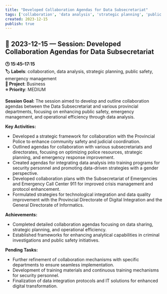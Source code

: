 ```yaml
---
title: "Developed Collaboration Agendas for Data Subsecretariat"
tags: ['collaboration', 'data analysis', 'strategic planning', 'public safety', 'emergency management']
created: 2023-12-15
publish: true
---
```


## 📅 2023-12-15 — Session: Developed Collaboration Agendas for Data Subsecretariat

**🕒 15:45–17:15**  
**🏷️ Labels**: collaboration, data analysis, strategic planning, public safety, emergency management  
**📂 Project**: Business  
**⭐ Priority**: MEDIUM  


**Session Goal:** The session aimed to develop and outline collaboration agendas between the Data Subsecretariat and various provincial departments, focusing on enhancing public safety, emergency management, and operational efficiency through data analysis.

**Key Activities:**
- Developed a strategic framework for collaboration with the Provincial Police to enhance community safety and judicial coordination.
- Outlined agendas for collaboration with various subsecretariats and directorates, focusing on optimizing police resources, strategic planning, and emergency response improvement.
- Created agendas for integrating data analysis into training programs for security personnel and promoting data-driven strategies with a gender perspective.
- Developed collaboration plans with the Subsecretariat of Emergencies and Emergency Call Center 911 for improved crisis management and protocol enhancement.
- Formulated strategies for technological integration and data quality improvement with the Provincial Directorate of Digital Integration and the General Directorate of Informatics.

**Achievements:**
- Completed detailed collaboration agendas focusing on data sharing, strategic planning, and operational efficiency.
- Established frameworks for enhancing analytical capabilities in criminal investigations and public safety initiatives.

**Pending Tasks:**
- Further refinement of collaboration mechanisms with specific departments to ensure seamless implementation.
- Development of training materials and continuous training mechanisms for security personnel.
- Finalization of data integration protocols and IT solutions for enhanced digital transformation.
